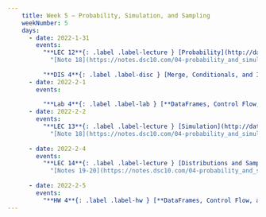 ```yaml
---
    title: Week 5 – Probability, Simulation, and Sampling
    weekNumber: 5
    days:
      - date: 2022-1-31
        events:
          "**LEC 12**{: .label .label-lecture } [Probability](http://datahub.ucsd.edu/user-redirect/git-sync?repo=https://github.com/dsc-courses/dsc10-2022-wi&subPath=lectures/lec12/lecture.ipynb) ([blank pdf](../resources/lectures/lec12/lec12-blank.pdf)) ([1pm pdf](../resources/lectures/lec12/lec12-a.pdf)) ([2pm pdf](../resources/lectures/lec12/lec12-b.pdf)) [🎥](https://www.youtube.com/playlist?list=PLDNbnocpJUhZkhZdUjHk02GV-gAq_cm7j)":
            "[Note 18](https://notes.dsc10.com/04-probability_and_simulation/probability_and_simulation.html), [CIT 9.5](https://inferentialthinking.com/chapters/09/5/Finding_Probabilities.html)"
                
          "**DIS 4**{: .label .label-disc } [Merge, Conditionals, and Iteration](http://datahub.ucsd.edu/user-redirect/git-sync?repo=https://github.com/dsc-courses/dsc10-2022-wi&subPath=discussions/04-simulation/discussion.ipynb) [🎥](https://www.youtube.com/playlist?list=PLDNbnocpJUhbrHF91DvfKVfOhMNn9ip5Q)":
      - date: 2022-2-1
        events:
          
          "**Lab 4**{: .label .label-lab } [**DataFrames, Control Flow, and Probability (due 2/1)**](http://datahub.ucsd.edu/user-redirect/git-sync?repo=https://github.com/dsc-courses/dsc10-2022-wi&subPath=labs/04-control_flow/lab.ipynb)":
      - date: 2022-2-2
        events:
          "**LEC 13**{: .label .label-lecture } [Simulation](http://datahub.ucsd.edu/user-redirect/git-sync?repo=https://github.com/dsc-courses/dsc10-2022-wi&subPath=lectures/lec13/lecture.ipynb) [🎥](https://www.youtube.com/playlist?list=PLDNbnocpJUha2FwzPPNWuNmSujT_7t2qs)":
            "[Note 18](https://notes.dsc10.com/04-probability_and_simulation/probability_and_simulation.html)"
                
      - date: 2022-2-4
        events:
          "**LEC 14**{: .label .label-lecture } [Distributions and Sampling](http://datahub.ucsd.edu/user-redirect/git-sync?repo=https://github.com/dsc-courses/dsc10-2022-wi&subPath=lectures/lec14/lecture.ipynb) [🎥](https://www.youtube.com/playlist?list=PLDNbnocpJUha_UcayeKWL5z2zXHilSLg6)":
            "[Notes 19-20](https://notes.dsc10.com/04-probability_and_simulation/1_populations_and_samples.html)"
      
      - date: 2022-2-5
        events:
          "**HW 4**{: .label .label-hw } [**DataFrames, Control Flow, and Probability (due 2/5)**](http://datahub.ucsd.edu/user-redirect/git-sync?repo=https://github.com/dsc-courses/dsc10-2022-wi&subPath=homeworks/04-control_flow/homework.ipynb)":
---
```


